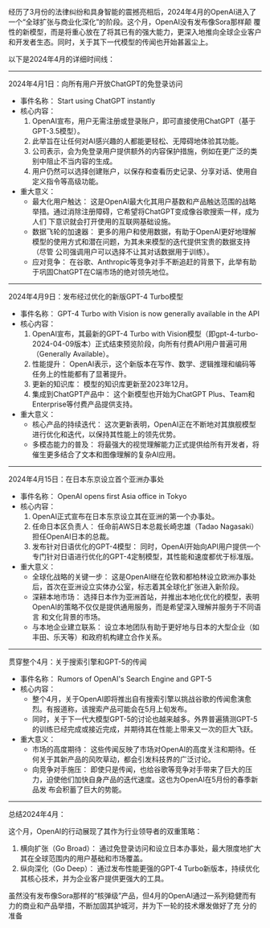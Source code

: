 经历了3月份的法律纠纷和具身智能的震撼亮相后，2024年4月的OpenAI进入了一个“全球扩张与商业化深化”的阶段。这个月，OpenAI没有发布像Sora那样颠
覆性的新模型，而是将重心放在了将其已有的强大能力，更深入地推向全球企业客户和开发者生态。同时，关于其下一代模型的传闻也开始甚嚣尘上。

以下是2024年4月的详细时间线：

---

2024年4月1日：向所有用户开放ChatGPT的免登录访问

- 事件名称： Start using ChatGPT instantly
- 核心内容：
  1.  OpenAI宣布，用户无需注册或登录账户，即可直接使用ChatGPT（基于GPT-3.5模型）。
  2.  此举旨在让任何对AI感兴趣的人都能更轻松、无障碍地体验其功能。
  3.  公司表示，会为免登录用户提供额外的内容保护措施，例如在更广泛的类别中阻止不当内容的生成。
  4.  用户仍然可以选择创建账户，以保存和查看历史记录、分享对话、使用自定义指令等高级功能。
- 重大意义：
  - 最大化用户触达： 这是OpenAI最大化其用户基数和产品触达范围的战略举措。通过消除注册障碍，它希望将ChatGPT变成像谷歌搜索一样，成为人们
    下意识就会打开使用的互联网基础设施。
  - 数据飞轮的加速器： 更多的用户和使用数据，有助于OpenAI更好地理解模型的使用方式和潜在问题，为其未来模型的迭代提供宝贵的数据支持（尽管
    公司强调用户可以选择不让其对话数据用于训练）。
  - 应对竞争： 在谷歌、Anthropic等竞争对手不断追赶的背景下，此举有助于巩固ChatGPT在C端市场的绝对领先地位。

---

2024年4月9日：发布经过优化的新版GPT-4 Turbo模型

- 事件名称： GPT-4 Turbo with Vision is now generally available in the API
- 核心内容：
  1.  OpenAI宣布，其最新的GPT-4 Turbo with
      Vision模型（即gpt-4-turbo-2024-04-09版本）正式结束预览阶段，向所有付费API用户普遍可用（Generally Available）。
  2.  性能提升： OpenAI表示，这个新版本在写作、数学、逻辑推理和编码等任务上的性能都有了显著提升。
  3.  更新的知识库： 模型的知识库更新至2023年12月。
  4.  集成到ChatGPT产品中： 这个新模型也开始为ChatGPT Plus、Team和Enterprise等付费产品提供支持。
- 重大意义：
  - 核心产品的持续迭代： 这次更新表明，OpenAI正在不断地对其旗舰模型进行优化和迭代，以保持其性能上的领先优势。
  - 多模态能力的普及： 将最强大的视觉理解能力正式提供给所有开发者，将催生更多结合了文本和图像理解的复杂AI应用。

---

2024年4月15日：在日本东京设立首个亚洲办事处

- 事件名称： OpenAI opens first Asia office in Tokyo
- 核心内容：
  1.  OpenAI正式宣布在日本东京设立其在亚洲的第一个办事处。
  2.  任命日本区负责人： 任命前AWS日本总裁长崎忠雄（Tadao Nagasaki）担任OpenAI日本的总裁。
  3.  发布针对日语优化的GPT-4模型： 同时，OpenAI开始向API用户提供一个专门针对日语进行优化的GPT-4定制模型，其性能和速度都优于标准版。
- 重大意义：
  - 全球化战略的关键一步： 这是OpenAI继在伦敦和都柏林设立欧洲办事处后，首次在亚洲设立实体办公室，标志着其全球化扩张进入新阶段。
  - 深耕本地市场： 选择日本作为亚洲首站，并推出本地化优化的模型，表明OpenAI的策略不仅仅是提供通用服务，而是希望深入理解并服务于不同语言
    和文化背景的市场。
  - 与本地企业建立联系： 设立本地团队有助于更好地与日本的大型企业（如丰田、乐天等）和政府机构建立合作关系。

---

贯穿整个4月：关于搜索引擎和GPT-5的传闻

- 事件名称： Rumors of OpenAI's Search Engine and GPT-5
- 核心内容：
  - 整个4月，关于OpenAI即将推出自有搜索引擎以挑战谷歌的传闻愈演愈烈。有报道称，该搜索产品可能会在5月上旬发布。
  - 同时，关于下一代大模型GPT-5的讨论也越来越多。外界普遍猜测GPT-5的训练已经完成或接近完成，并期待其在性能上带来又一次的巨大飞跃。
- 重大意义：
  - 市场的高度期待： 这些传闻反映了市场对OpenAI的高度关注和期待。任何关于其新产品的风吹草动，都会引发科技界的广泛讨论。
  - 向竞争对手施压： 即使只是传闻，也给谷歌等竞争对手带来了巨大的压力，迫使他们加快自身产品的迭代速度。这也为OpenAI在5月份的春季新品发
    布会积蓄了巨大的势能。

---

总结2024年4月：

这个月，OpenAI的行动展现了其作为行业领导者的双重策略：

1.  横向扩张（Go Broad）： 通过免登录访问和设立日本办事处，最大限度地扩大其在全球范围内的用户基础和市场覆盖。
2.  纵向深化（Go Deep）： 通过发布性能更强的GPT-4 Turbo新版本，持续优化其核心技术，并为企业客户提供更强大的工具。

虽然没有发布像Sora那样的“核弹级”产品，但4月的OpenAI通过一系列稳健而有力的商业和产品举措，不断加固其护城河，并为下一轮的技术爆发做好了充
分的准备
